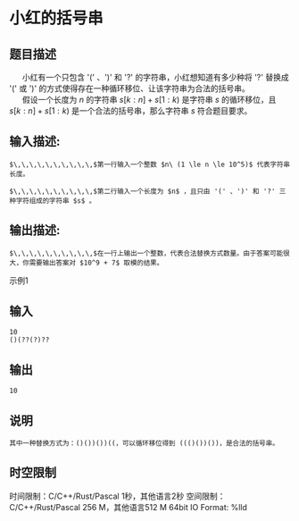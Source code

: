 # 小红的括号串

## 题目描述

$\,\,\,\,\,\,\,\,\,\,$小红有一个只包含 '(' 、')' 和 '?' 的字符串，小红想知道有多少种将 '?' 替换成 '(' 或 ')' 的方式使得存在一种循环移位、让该字符串为合法的括号串。  
$\,\,\,\,\,\,\,\,\,\,$假设一个长度为 $n$ 的字符串 $s[k:n] + s[1:k)$ 是字符串 $s$ 的循环移位，且 $s[k:n] + s[1:k)$ 是一个合法的括号串，那么字符串 $s$ 符合题目要求。

## 输入描述:
    
    
    $\,\,\,\,\,\,\,\,\,\,$第一行输入一个整数 $n\ (1 \le n \le 10^5)$ 代表字符串长度。
    
    $\,\,\,\,\,\,\,\,\,\,$第二行输入一个长度为 $n$ ，且只由 '(' 、')' 和 '?' 三种字符组成的字符串 $s$ 。

## 输出描述:
    
    
    $\,\,\,\,\,\,\,\,\,\,$在一行上输出一个整数，代表合法替换方式数量。由于答案可能很大，你需要输出答案对 $10^9 + 7$ 取模的结果。

示例1 

## 输入
    
    
    10
    ()(??(?)??

## 输出
    
    
    10

## 说明
    
    
    其中一种替换方式为：()())())((，可以循环移位得到 ((()())())，是合法的括号串。


## 时空限制

时间限制：C/C++/Rust/Pascal 1秒，其他语言2秒
空间限制：C/C++/Rust/Pascal 256 M，其他语言512 M
64bit IO Format: %lld